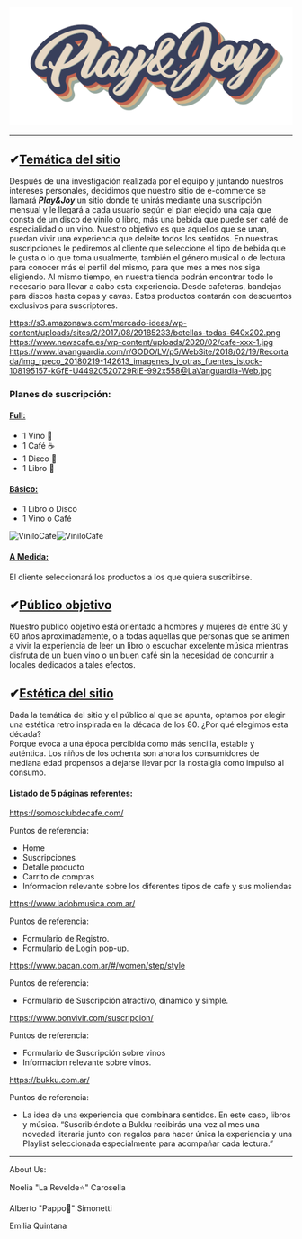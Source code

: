 
![Logo Play And Joy](./logo-transparente.png)

---

## ✔<u>Temática del sitio</u>

Después de una investigación realizada por el equipo y juntando nuestros intereses personales, decidimos que nuestro sitio de e-commerce se llamará ***Play&Joy*** un sitio donde te unirás mediante una suscripción mensual y le llegará a cada usuario según el plan elegido una caja que consta de un disco de vinilo o libro, más una bebida que puede ser café de especialidad o un vino. 
Nuestro objetivo es que aquellos que se unan, puedan vivir una experiencia que deleite todos los sentidos. En nuestras suscripciones le pediremos al cliente que seleccione el tipo de bebida que le gusta o lo que toma usualmente, también el género musical o de lectura para conocer más el perfil del mismo, para que mes a mes nos siga eligiendo. 
Al mismo tiempo, en nuestra tienda podrán encontrar todo lo necesario para llevar a cabo esta experiencia. Desde cafeteras, bandejas para discos hasta copas y cavas.
Estos productos contarán con descuentos exclusivos para suscriptores.

https://s3.amazonaws.com/mercado-ideas/wp-content/uploads/sites/2/2017/08/29185233/botellas-todas-640x202.png
https://www.newscafe.es/wp-content/uploads/2020/02/cafe-xxx-1.jpg
https://www.lavanguardia.com/r/GODO/LV/p5/WebSite/2018/02/19/Recortada/img_rpeco_20180219-142613_imagenes_lv_otras_fuentes_istock-108195157-kGfE-U44920520729RIE-992x558@LaVanguardia-Web.jpg

### Planes de suscripción:

#### **<u>Full:</u>**  
- 1 Vino 🍷
- 1 Café ☕
- 1 Disco 🎸
- 1 Libro 📖

#### **<u>Básico:</u>**  
- 1 Libro o Disco 
- 1 Vino o Café

<img src= "https://i.pinimg.com/originals/3f/b6/05/3fb605f50711be5a0ac7ca7010835a0e.jpg" alt= "ViniloCafe" height="70" width= "70"><img src= "https://thumbs.dreamstime.com/z/vinilo-de-cristal-del-vino-43752545.jpg" alt= "ViniloCafe" height="70" width= "70">


#### **<u>A Medida:</u>**   
El cliente seleccionará los productos a los que quiera suscribirse.

## ✔<u>Público objetivo</u>

Nuestro público objetivo está orientado a hombres y mujeres de entre 30 y 60 años aproximadamente, o a todas aquellas que personas que se animen a vivir la experiencia de leer un libro o escuchar excelente  música
mientras disfruta de un buen vino o un buen café sin la necesidad de concurrir a locales dedicados a tales efectos. 

## ✔<u>Estética del sitio</u>

Dada la temática del sitio y el público al que se apunta, optamos por elegir una estética retro inspirada en la década de los 80.
¿Por qué elegimos esta década?  
Porque evoca a una época percibida como más sencilla, estable y auténtica. 
Los niños de los ochenta son ahora los consumidores de mediana edad propensos a dejarse llevar por la nostalgia como impulso al consumo.

#### Listado de 5 páginas referentes:

https://somosclubdecafe.com/

Puntos de referencia:
- Home
- Suscripciones
- Detalle producto
- Carrito de compras
- Informacion relevante sobre los diferentes tipos de cafe y sus moliendas

https://www.ladobmusica.com.ar/

Puntos de referencia:
- Formulario de Registro.
- Formulario de Login pop-up.

https://www.bacan.com.ar/#/women/step/style

Puntos de referencia:
- Formulario de Suscripción atractivo, dinámico y simple.

https://www.bonvivir.com/suscripcion/

Puntos de referencia:
- Formulario de Suscripción sobre vinos
- Informacion relevante sobre vinos.

https://bukku.com.ar/

Puntos de referencia:
- La idea de una experiencia que combinara sentidos. En este caso, libros y música.
“Suscribiéndote a Bukku recibirás una vez al mes una novedad literaria junto con regalos para hacer única la experiencia y una Playlist seleccionada especialmente para acompañar cada lectura.”

---

About Us:

Noelia "La Revelde⭐" Carosella

Alberto "Pappo🤟" Simonetti

Emilia Quintana
